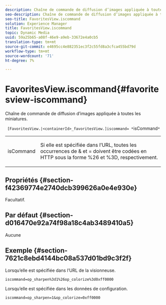 ```yaml
---
description: Chaîne de commande de diffusion d’images appliquée à toutes les miniatures.
seo-description: Chaîne de commande de diffusion d’images appliquée à toutes les miniatures.
seo-title: FavoritesView.iscommand
solution: Experience Manager
title: FavoritesView.iscommand
topic: Dynamic Media
uuid: 59a25b65-a08f-46e9-a9eb-33672e4a0cb5
translation-type: tm+mt
source-git-commit: e4695cc4e882351ec3f2c55fd8a3cfca455bd79d
workflow-type: tm+mt
source-wordcount: '71'
ht-degree: 7%

---
```



# FavoritesView.iscommand{#favoritesview-iscommand}

Chaîne de commande de diffusion d’images appliquée à toutes les miniatures.

` [FavoritesView.|<containerId>_favoritesView.]iscommand= *`isCommand`*`

<table id="table_2B109D2F91E64B5382B31921C3780FA5"> 
 <tbody> 
  <tr> 
   <td colname="col1"> <p><span class="codeph"><span class="varname"> isCommand</span></span> </p> </td> 
   <td colname="col2"> <p> Si elle est spécifiée dans l’URL, toutes les occurrences de <span class="codeph"> &amp;</span> et <span class="codeph"> =</span> doivent être codées en HTTP sous la forme <span class="codeph"> %26</span> et <span class="codeph"> %3D</span>, respectivement. </p> </td> 
  </tr> 
 </tbody> 
</table>

## Propriétés {#section-f42369774e2740dcb399626a0e4e930e}

Facultatif.

## Par défaut {#section-d016470e92a74f98a18c4ab3489410a5}

Aucune

## Exemple {#section-7621c8ebd4144bc08a537d01bd9c3f2f}

Lorsqu’elle est spécifiée dans l’URL de la visionneuse.

`iscommand=op_sharpen%3d1%26op_colorize%3d0xff0000`

Lorsqu’elle est spécifiée dans les données de configuration.

`iscommand=op_sharpen=1&op_colorize=0xff0000`
